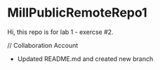 # MillPublicRemoteRepo1

Hi, this repo is for lab 1 - exercse #2.

// Collaboration Account
- Updated README.md and created new branch